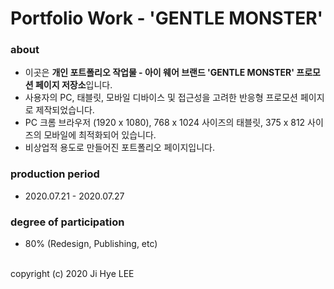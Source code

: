 # Portfolio Work - 'GENTLE MONSTER'

### about
- 이곳은 **개인 포트폴리오 작업물 - 아이 웨어 브랜드 'GENTLE MONSTER' 프로모션 페이지 저장소**입니다.
- 사용자의 PC, 태블릿, 모바일 디바이스 및 접근성을 고려한 반응형 프로모션 페이지로 제작되었습니다.
- PC 크롬 브라우저 (1920 x 1080), 768 x 1024 사이즈의 태블릿, 375 x 812 사이즈의 모바일에 최적화되어 있습니다.
- 비상업적 용도로 만들어진 포트폴리오 페이지입니다.

### production period
- 2020.07.21 - 2020.07.27

### degree of participation
- 80% (Redesign, Publishing, etc)

<br>
copyright (c) 2020 Ji Hye LEE
